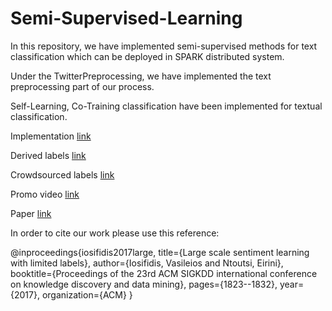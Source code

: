 # Semi-Supervised-Learning

In this repository, we have implemented semi-supervised methods for text classification which can be deployed in SPARK distributed system.


Under the TwitterPreprocessing, we have implemented the text preprocessing part of our process.

Self-Learning, Co-Training classification have been implemented for textual classification.

Implementation [link](https://github.com/iosifidisvasileios/Semi-Supervised-Learning/)

Derived labels [link](https://www.l3s.de/~iosifidis/TSentiment15/)

Crowdsourced labels [link](https://l3s.de/\%7Eiosifidis/TSentiment15)

Promo video [link](https://www.youtube.com/watch?v=zC2HGGgwetY)

Paper [link](https://dl.acm.org/citation.cfm?id=3098159)

In order to cite our work please use this reference:

@inproceedings{iosifidis2017large,
  title={Large scale sentiment learning with limited labels},
  author={Iosifidis, Vasileios and Ntoutsi, Eirini},
  booktitle={Proceedings of the 23rd ACM SIGKDD international conference on knowledge discovery and data mining},
  pages={1823--1832},
  year={2017},
  organization={ACM}
}
